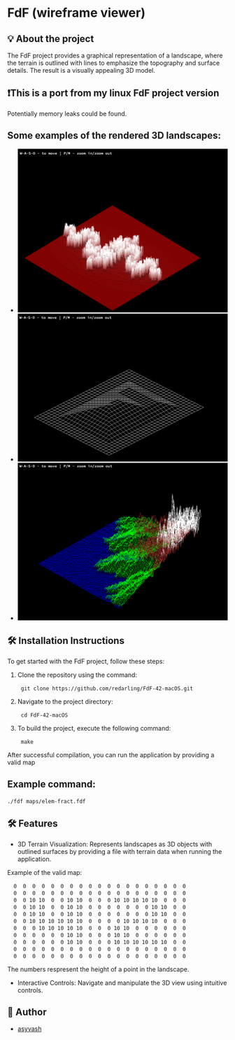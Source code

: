 # FdF (wireframe viewer) 

## 💡 About the project

The FdF project provides a graphical representation of a landscape, where the terrain is outlined with lines to emphasize the topography and surface details. The result is a visually appealing 3D model.

## ❗This is a port from my linux FdF project version

Potentially memory leaks could be found. 

## Some examples of the rendered 3D landscapes:

- <img src="https://github.com/redarling/FdF-42-macOS/blob/main/img2.png" alt="Screenshot 1" width="500"/>
- <img src="https://github.com/redarling/FdF-42-macOS/blob/main/img1.png" alt="Screenshot 2" width="500"/>
- <img src="https://github.com/redarling/FdF-42-macOS/blob/main/img3.png" alt="Screenshot 3" width="500"/>


## 🛠️ Installation Instructions

To get started with the FdF project, follow these steps:

1. Clone the repository using the command:

        git clone https://github.com/redarling/FdF-42-macOS.git

2. Navigate to the project directory:

        cd FdF-42-macOS

3. To build the project, execute the following command:

        make

After successful compilation, you can run the application by providing a valid map

## Example command:

    ./fdf maps/elem-fract.fdf

## 🛠️ Features

-   3D Terrain Visualization: Represents landscapes as 3D objects with
  outlined surfaces by providing a file with terrain data when running the application.

Example of the valid map:

      0  0  0  0  0  0  0  0  0  0  0  0  0  0  0  0  0  0  0
      0  0  0  0  0  0  0  0  0  0  0  0  0  0  0  0  0  0  0
      0  0 10 10  0  0 10 10  0  0  0 10 10 10 10 10  0  0  0
      0  0 10 10  0  0 10 10  0  0  0  0  0  0  0 10 10  0  0
      0  0 10 10  0  0 10 10  0  0  0  0  0  0  0 10 10  0  0
      0  0 10 10 10 10 10 10  0  0  0  0 10 10 10 10  0  0  0
      0  0  0 10 10 10 10 10  0  0  0 10 10  0  0  0  0  0  0
      0  0  0  0  0  0 10 10  0  0  0 10 10  0  0  0  0  0  0
      0  0  0  0  0  0 10 10  0  0  0 10 10 10 10 10 10  0  0
      0  0  0  0  0  0  0  0  0  0  0  0  0  0  0  0  0  0  0
      0  0  0  0  0  0  0  0  0  0  0  0  0  0  0  0  0  0  0

The numbers respresent the height of a point in the landscape.

-   Interactive Controls: Navigate and manipulate the 3D view using intuitive controls.

## 📝 Author
- [asyvash](https://github.com/redarling)

